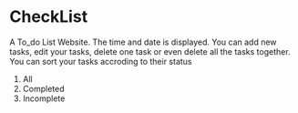 # CheckList
A To_do List Website.
The time and date is displayed.
You can add new tasks, edit your tasks, delete one task or even delete all the tasks together.
You can sort your tasks accroding to their status
1) All
2) Completed
3) Incomplete

